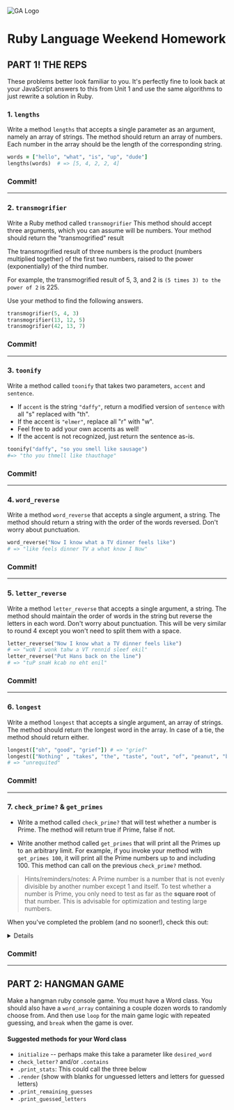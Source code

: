 ![GA Logo](https://camo.githubusercontent.com/6ce15b81c1f06d716d753a61f5db22375fa684da/68747470733a2f2f67612d646173682e73332e616d617a6f6e6177732e636f6d2f70726f64756374696f6e2f6173736574732f6c6f676f2d39663838616536633963333837313639306533333238306663663535376633332e706e67)

# Ruby Language Weekend Homework

## PART 1! THE REPS

These problems better look familiar to you.  It's perfectly fine to look back at your JavaScript answers to this from Unit 1 and use the same algorithms to just rewrite a solution in Ruby.  

### 1. `lengths`

Write a method `lengths` that accepts a single parameter as an argument, namely an array of strings. The method should return an array of numbers. Each number in the array should be the length of the corresponding string.

```ruby
words = ["hello", "what", "is", "up", "dude"]
lengths(words)  # => [5, 4, 2, 2, 4]
```

### Commit!

---

### 2. `transmogrifier`

Write a Ruby method called `transmogrifier`
This method should accept three arguments, which you can assume will be numbers.
Your method should return the "transmogrified" result

The transmogrified result of three numbers is the product (numbers multiplied together) of the first two numbers, raised to the power (exponentially) of the third number.

For example, the transmogrified result of 5, 3, and 2 is `(5 times 3) to the power of 2` is 225.

Use your method to find the following answers.


```ruby
transmogrifier(5, 4, 3)
transmogrifier(13, 12, 5)
transmogrifier(42, 13, 7)
```

### Commit!

---

### 3. `toonify`

Write a method called `toonify` that takes two parameters, `accent` and `sentence`.
- If `accent` is the string `"daffy"`, return a modified version of `sentence` with all "s" replaced with "th".
- If the accent is `"elmer"`, replace all "r" with "w".
- Feel free to add your own accents as well!
- If the accent is not recognized, just return the sentence as-is.


```ruby
toonify("daffy", "so you smell like sausage")
#=> "tho you thmell like thauthage"
```

### Commit!

---

### 4. `word_reverse`

Write a method `word_reverse` that accepts a single argument, a string. The method should return a string with the order of the words reversed. Don't worry
about punctuation.

```ruby
word_reverse("Now I know what a TV dinner feels like")
# => "like feels dinner TV a what know I Now"
```

### Commit!

---

### 5. `letter_reverse`

Write a method `letter_reverse` that accepts a single argument, a string. The method should maintain the order of words in the string but reverse the letters in each word. Don't worry about punctuation. This will be very similar to round 4 except you won't need to split them with a space.

```ruby
letter_reverse("Now I know what a TV dinner feels like")
# => "woN I wonk tahw a VT rennid sleef ekil"
letter_reverse("Put Hans back on the line")
# => "tuP snaH kcab no eht enil"
```

### Commit!

---

### 6. `longest`

Write a method `longest` that accepts a single argument, an array of strings. The method should return the longest word in the array. In case of a tie, the method should return either.

```ruby
longest(["oh", "good", "grief"]) # => "grief"
longest(["Nothing" , "takes", "the", "taste", "out", "of", "peanut", "butter", "quite", "like", "unrequited", "love"])
# => "unrequited"
```

### Commit!

---

### 7. `check_prime?` & `get_primes` 

* Write a method called `check_prime?` that will test whether a number is Prime. The method will return true if Prime, false if not.

* Write another method called `get_primes` that will print all the Primes up to an arbitrary limit. For example, if you invoke your method with `get_primes 100`, it will print all the Prime numbers up to and including 100. This method can call on the previous `check_prime?` method.

> Hints/reminders/notes: A Prime number is a number that is not evenly divisible by another number except 1 and itself. To test whether a number is Prime, you only need to test as far as the **square root** of that number. This is advisable for optimization and testing large numbers.


When you've completed the problem (and no sooner!), check this out:
<details>
Check out [Ruby's `Prime` class](http://ruby-doc.org/stdlib-2.4.1/libdoc/prime/rdoc/Prime.html)
</details>

### Commit!

---

## PART 2: HANGMAN GAME

Make a hangman ruby console game.  You must have a Word class.  You should also have a `word_array` containing a couple dozen words to randomly choose from.  And then use `loop` for the main game logic with repeated guessing, and `break` when the game is over.  

#### Suggested methods for your Word class

* `initialize` -- perhaps make this take a parameter like `desired_word`
* `check_letter?` and/or `.contains`
* `.print_stats`: This could call the three below 
* `.render` (show with blanks for unguessed letters and letters for guessed letters)
* `.print_remaining_guesses`
* `.print_guessed_letters`

